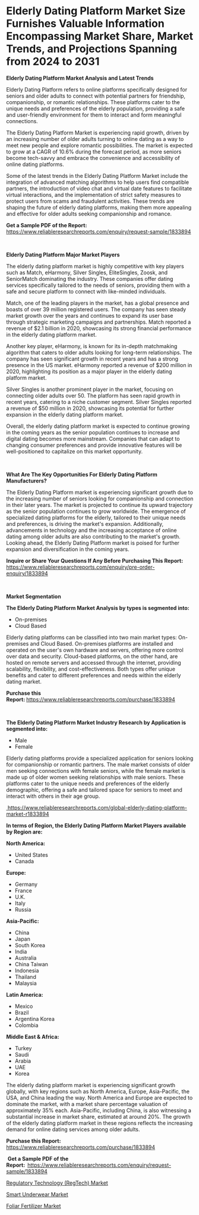 <p><h1>Elderly Dating Platform Market Size Furnishes Valuable Information Encompassing Market Share, Market Trends, and Projections Spanning from 2024 to 2031</h1></p><p><strong>Elderly Dating Platform Market Analysis and Latest Trends</strong></p>
<p><p>Elderly Dating Platform refers to online platforms specifically designed for seniors and older adults to connect with potential partners for friendship, companionship, or romantic relationships. These platforms cater to the unique needs and preferences of the elderly population, providing a safe and user-friendly environment for them to interact and form meaningful connections.</p><p>The Elderly Dating Platform Market is experiencing rapid growth, driven by an increasing number of older adults turning to online dating as a way to meet new people and explore romantic possibilities. The market is expected to grow at a CAGR of 10.6% during the forecast period, as more seniors become tech-savvy and embrace the convenience and accessibility of online dating platforms.</p><p>Some of the latest trends in the Elderly Dating Platform Market include the integration of advanced matching algorithms to help users find compatible partners, the introduction of video chat and virtual date features to facilitate virtual interactions, and the implementation of strict safety measures to protect users from scams and fraudulent activities. These trends are shaping the future of elderly dating platforms, making them more appealing and effective for older adults seeking companionship and romance.</p></p>
<p><strong>Get a Sample PDF of the Report:&nbsp;</strong> <a href="https://www.reliableresearchreports.com/enquiry/request-sample/1833894">https://www.reliableresearchreports.com/enquiry/request-sample/1833894</a></p>
<p>&nbsp;</p>
<p><strong>Elderly Dating Platform Major Market Players</strong></p>
<p><p>The elderly dating platform market is highly competitive with key players such as Match, eHarmony, Silver Singles, EliteSingles, Zoosk, and SeniorMatch dominating the industry. These companies offer dating services specifically tailored to the needs of seniors, providing them with a safe and secure platform to connect with like-minded individuals.</p><p>Match, one of the leading players in the market, has a global presence and boasts of over 39 million registered users. The company has seen steady market growth over the years and continues to expand its user base through strategic marketing campaigns and partnerships. Match reported a revenue of $2.1 billion in 2020, showcasing its strong financial performance in the elderly dating platform market.</p><p>Another key player, eHarmony, is known for its in-depth matchmaking algorithm that caters to older adults looking for long-term relationships. The company has seen significant growth in recent years and has a strong presence in the US market. eHarmony reported a revenue of $200 million in 2020, highlighting its position as a major player in the elderly dating platform market.</p><p>Silver Singles is another prominent player in the market, focusing on connecting older adults over 50. The platform has seen rapid growth in recent years, catering to a niche customer segment. Silver Singles reported a revenue of $50 million in 2020, showcasing its potential for further expansion in the elderly dating platform market.</p><p>Overall, the elderly dating platform market is expected to continue growing in the coming years as the senior population continues to increase and digital dating becomes more mainstream. Companies that can adapt to changing consumer preferences and provide innovative features will be well-positioned to capitalize on this market opportunity.</p></p>
<p>&nbsp;</p>
<p><strong>What Are The Key Opportunities For Elderly Dating Platform Manufacturers?</strong></p>
<p><p>The Elderly Dating Platform market is experiencing significant growth due to the increasing number of seniors looking for companionship and connection in their later years. The market is projected to continue its upward trajectory as the senior population continues to grow worldwide. The emergence of specialized dating platforms for the elderly, tailored to their unique needs and preferences, is driving the market's expansion. Additionally, advancements in technology and the increasing acceptance of online dating among older adults are also contributing to the market's growth. Looking ahead, the Elderly Dating Platform market is poised for further expansion and diversification in the coming years.</p></p>
<p><strong>Inquire or Share Your Questions If Any Before Purchasing This Report:</strong> <a href="https://www.reliableresearchreports.com/enquiry/pre-order-enquiry/1833894">https://www.reliableresearchreports.com/enquiry/pre-order-enquiry/1833894</a></p>
<p>&nbsp;</p>
<p><strong>Market Segmentation</strong></p>
<p><strong>The Elderly Dating Platform Market Analysis by types is segmented into:</strong></p>
<p><ul><li>On-premises</li><li>Cloud Based</li></ul></p>
<p><p>Elderly dating platforms can be classified into two main market types: On-premises and Cloud Based. On-premises platforms are installed and operated on the user's own hardware and servers, offering more control over data and security. Cloud-based platforms, on the other hand, are hosted on remote servers and accessed through the internet, providing scalability, flexibility, and cost-effectiveness. Both types offer unique benefits and cater to different preferences and needs within the elderly dating market.</p></p>
<p><strong>Purchase this Report:&nbsp;</strong><a href="https://www.reliableresearchreports.com/purchase/1833894">https://www.reliableresearchreports.com/purchase/1833894</a></p>
<p>&nbsp;</p>
<p><strong>The Elderly Dating Platform Market Industry Research by Application is segmented into:</strong></p>
<p><ul><li>Male</li><li>Female</li></ul></p>
<p><p>Elderly dating platforms provide a specialized application for seniors looking for companionship or romantic partners. The male market consists of older men seeking connections with female seniors, while the female market is made up of older women seeking relationships with male seniors. These platforms cater to the unique needs and preferences of the elderly demographic, offering a safe and tailored space for seniors to meet and interact with others in their age group.</p></p>
<p><a href="https://www.reliableresearchreports.com/global-elderly-dating-platform-market-r1833894">&nbsp;https://www.reliableresearchreports.com/global-elderly-dating-platform-market-r1833894</a></p>
<p><strong>In terms of Region, the Elderly Dating Platform Market Players available by Region are:</strong></p>
<p>
    <p> <strong> North America: </strong>
        <ul>
            <li>United States</li>
            <li>Canada</li>
        </ul>
        </p> 
    <p> <strong> Europe: </strong>
        <ul>
            <li>Germany</li>
            <li>France</li>
            <li>U.K.</li>
            <li>Italy</li>
            <li>Russia</li>
        </ul>
        </p> 
    <p> <strong> Asia-Pacific: </strong>
        <ul>
            <li>China</li>
            <li>Japan</li>
            <li>South Korea</li>
            <li>India</li>
            <li>Australia</li>
            <li>China Taiwan</li>
            <li>Indonesia</li>
            <li>Thailand</li>
            <li>Malaysia</li>
        </ul>
        </p> 
    <p> <strong> Latin America: </strong>
        <ul>
            <li>Mexico</li>
            <li>Brazil</li>
            <li>Argentina Korea</li>
            <li>Colombia</li>
        </ul>
        </p> 
    <p> <strong> Middle East & Africa: </strong>
        <ul>
            <li>Turkey</li>
            <li>Saudi</li>
            <li>Arabia</li>
            <li>UAE</li>
            <li>Korea</li>
        </ul>
    </p>
    </p>
<p><p>The elderly dating platform market is experiencing significant growth globally, with key regions such as North America, Europe, Asia-Pacific, the USA, and China leading the way. North America and Europe are expected to dominate the market, with a market share percentage valuation of approximately 35% each. Asia-Pacific, including China, is also witnessing a substantial increase in market share, estimated at around 20%. The growth of the elderly dating platform market in these regions reflects the increasing demand for online dating services among older adults.</p></p>
<p><strong>Purchase this Report: </strong><a href="https://www.reliableresearchreports.com/purchase/1833894">https://www.reliableresearchreports.com/purchase/1833894</a></p>
<p>&nbsp;<strong>Get a Sample PDF of the Report:&nbsp;&nbsp;</strong><a href="https://www.reliableresearchreports.com/enquiry/request-sample/1833894">https://www.reliableresearchreports.com/enquiry/request-sample/1833894</a></p>
<p><strong></strong></p>
<p><p><a href="https://www.linkedin.com/pulse/regulatory-technology-regtech-market-research-report-its-history-qgi1e">Regulatory Technology (RegTech) Market</a></p><p><a href="https://www.linkedin.com/pulse/smart-underwear-market-size-outlook-forecast-2024-2031-talisman-kw-aqexe">Smart Underwear Market</a></p><p><a href="https://www.linkedin.com/pulse/foliar-fertilizer-market-size-growing-forecasted-period-from-vdtbe">Foliar Fertilizer Market</a></p></p>
